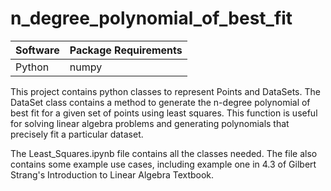 # n_degree_polynomial_of_best_fit

| Software  | Package Requirements |
| ------------- | ------------- |
| Python  | numpy|

This project contains python classes to represent Points and DataSets. The DataSet class contains a method to generate the n-degree polynomial of best fit for a given set of points using least squares. This function is useful for solving linear algebra problems and generating polynomials that precisely fit a particular dataset.

The Least_Squares.ipynb file contains all the classes needed. The file also contains some example use cases, including example one in 4.3 of Gilbert Strang's Introduction to Linear Algebra Textbook.
